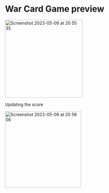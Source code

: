 # War Card Game preview

<img width="256" alt="Screenshot 2023-05-09 at 20 55 35" src="https://github.com/IboTang/War-Card-Game.SwiftUI/assets/11790165/d4c4cc5a-a951-42b3-9bc0-df3e27f94d46">

Updating the score

<img width="252" alt="Screenshot 2023-05-09 at 20 56 06" src="https://github.com/IboTang/War-Card-Game.SwiftUI/assets/11790165/c085f416-20e2-4089-8156-20a73f144e93">


